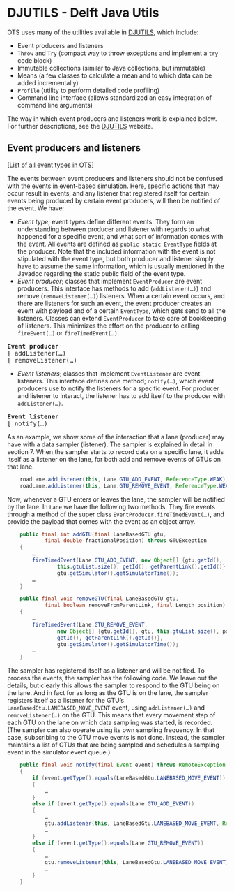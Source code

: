 # DJUTILS - Delft Java Utils

OTS uses many of the utilities available in [DJUTILS](https://djutils.org), which include:

* Event producers and listeners
* `Throw` and `Try` (compact way to throw exceptions and implement a `try` code block)
* Immutable collections (similar to Java collections, but immutable)
* Means (a few classes to calculate a mean and to which data can be added incrementally)
* `Profile` (utility to perform detailed code profiling)
* Command line interface (allows standardized an easy integration of command line arguments)

The way in which event producers and listeners work is explained below. For further descriptions, see the [DJUTILS](https://djutils.org) website.


## Event producers and listeners

\[[List of all event types in OTS](events.md)\]

The events between event producers and listeners should not be confused with the events in event-based simulation. Here, specific actions that may occur result in events, and any listener that registered itself for certain events being produced by certain event producers, will then be notified of the event. We have:

* _Event type_; event types define different events. They form an understanding between producer and listener with regards to what happened for a specific event, and what sort of information comes with the event. All events are defined as `public static EventType` fields at the producer. Note that the included information with the event is not stipulated with the event type, but both producer and listener simply have to assume the same information, which is usually mentioned in the Javadoc regarding the static public field of the event type.
* _Event producer_; classes that implement `EventProducer` are event producers. This interface has methods to add (`addListener(…)`) and remove (`removeListener(…)`) listeners. When a certain event occurs, and there are listeners for such an event, the event producer creates an event with payload and of a certain `EventType`, which gets send to all the listeners. Classes can extend `EventProducer` to take care of bookkeeping of listeners. This minimizes the effort on the producer to calling `fireEvent(…)` or `fireTimedEvent(…)`.

<pre>
<b>Event producer</b>
&lfloor; addListener(…)
&lfloor; removeListener(…)
</pre>

* _Event listeners_; classes that implement `EventListener` are event listeners. This interface defines one method; `notify(…)`, which event producers use to notify the listeners for a specific event. For producer and listener to interact, the listener has to add itself to the producer with `addListener(…)`.

<pre>
<b>Event listener</b>
&lfloor; notify(…)
</pre>

As an example, we show some of the interaction that a lane (producer) may have with a data sampler (listener). The sampler is explained in detail in section 7. When the sampler starts to record data on a specific lane, it adds itself as a listener on the lane, for both add and remove events of GTUs on that lane.

```java
    roadLane.addListener(this, Lane.GTU_ADD_EVENT, ReferenceType.WEAK);
    roadLane.addListener(this, Lane.GTU_REMOVE_EVENT, ReferenceType.WEAK);
```

Now, whenever a GTU enters or leaves the lane, the sampler will be notified by the lane. In `Lane` we have the following two methods. They fire events through a method of the super class `EventProducer.fireTimedEvent(…)`, and provide the payload that comes with the event as an object array.

```java
    public final int addGTU(final LaneBasedGTU gtu, 
            final double fractionalPosition) throws GTUException
    {
        …
        fireTimedEvent(Lane.GTU_ADD_EVENT, new Object[] {gtu.getId(), 
                this.gtuList.size(), getId(), getParentLink().getId()},
                gtu.getSimulator().getSimulatorTime());
        …
    }

    public final void removeGTU(final LaneBasedGTU gtu, 
            final boolean removeFromParentLink, final Length position)
    {
        …
        fireTimedEvent(Lane.GTU_REMOVE_EVENT, 
                new Object[] {gtu.getId(), gtu, this.gtuList.size(), position,
                getId(), getParentLink().getId()}, 
                gtu.getSimulator().getSimulatorTime());
        …
    }
```

The sampler has registered itself as a listener and will be notified. To process the events, the sampler has the following code. We leave out the details, but clearly this allows the sampler to respond to the GTU being on the lane. And in fact for as long as the GTU is on the lane, the sampler registers itself as a listener for the GTU’s `LaneBasedGtu.LANEBASED_MOVE_EVENT` event, using `addListener(…)` and `removeListener(…)` on the GTU. This means that every movement step of each GTU on the lane on which data sampling was started, is recorded. (The sampler can also operate using its own sampling frequency. In that case, subscribing to the GTU move events is not done. Instead, the sampler maintains a list of GTUs that are being sampled and schedules a sampling event in the simulator event queue.)

```java
    public final void notify(final Event event) throws RemoteException
    {
        if (event.getType().equals(LaneBasedGtu.LANEBASED_MOVE_EVENT))
        {
            …
        }
        else if (event.getType().equals(Lane.GTU_ADD_EVENT))
        {
            …
            gtu.addListener(this, LaneBasedGtu.LANEBASED_MOVE_EVENT, ReferenceType.WEAK);
            …
        }
        else if (event.getType().equals(Lane.GTU_REMOVE_EVENT))
        {
            …
            gtu.removeListener(this, LaneBasedGtu.LANEBASED_MOVE_EVENT);
            …
        }
    }
```
